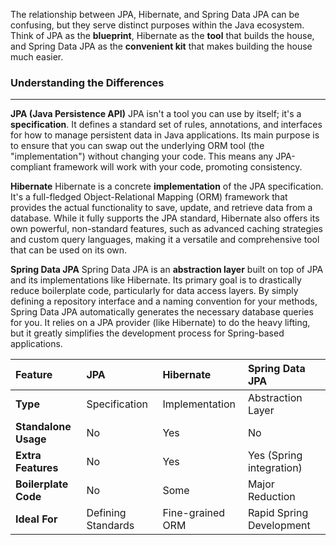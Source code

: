 The relationship between JPA, Hibernate, and Spring Data JPA can be confusing, but they serve distinct purposes within the Java ecosystem. Think of JPA as the **blueprint**, Hibernate as the **tool** that builds the house, and Spring Data JPA as the **convenient kit** that makes building the house much easier.

### Understanding the Differences

---

**JPA (Java Persistence API)**
JPA isn't a tool you can use by itself; it's a **specification**. It defines a standard set of rules, annotations, and interfaces for how to manage persistent data in Java applications. Its main purpose is to ensure that you can swap out the underlying ORM tool (the "implementation") without changing your code. This means any JPA-compliant framework will work with your code, promoting consistency.

**Hibernate**
Hibernate is a concrete **implementation** of the JPA specification. It's a full-fledged Object-Relational Mapping (ORM) framework that provides the actual functionality to save, update, and retrieve data from a database. While it fully supports the JPA standard, Hibernate also offers its own powerful, non-standard features, such as advanced caching strategies and custom query languages, making it a versatile and comprehensive tool that can be used on its own.

**Spring Data JPA**
Spring Data JPA is an **abstraction layer** built on top of JPA and its implementations like Hibernate. Its primary goal is to drastically reduce boilerplate code, particularly for data access layers. By simply defining a repository interface and a naming convention for your methods, Spring Data JPA automatically generates the necessary database queries for you. It relies on a JPA provider (like Hibernate) to do the heavy lifting, but it greatly simplifies the development process for Spring-based applications.

| Feature               | JPA              | Hibernate       | Spring Data JPA               |
|:----------------------|:-----------------|:----------------|:------------------------------|
| **Type** | Specification    | Implementation  | Abstraction Layer             |
| **Standalone Usage** | No               | Yes             | No                            |
| **Extra Features** | No               | Yes             | Yes (Spring integration)      |
| **Boilerplate Code** | No               | Some            | Major Reduction               |
| **Ideal For** | Defining Standards | Fine-grained ORM  | Rapid Spring Development      |